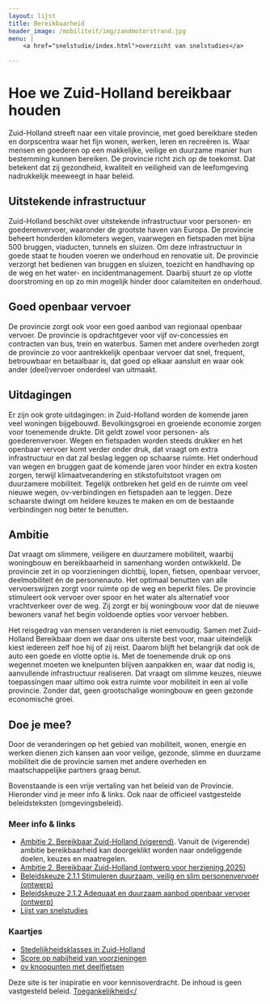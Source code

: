 ```yaml
---
layout: lijst
title: Bereikbaarheid
header_image: /mobiliteit/img/zandmotorstrand.jpg
menu: |
    <a href="snelstudie/index.html">overzicht van snelstudies</a>

---
```

# Hoe we Zuid-Holland bereikbaar houden

Zuid-Holland streeft naar een vitale provincie, met goed bereikbare steden en dorpscentra waar het fijn wonen, werken, leren en recreëren is. Waar mensen en goederen op een makkelijke, veilige en duurzame manier hun bestemming kunnen bereiken. De provincie richt zich op de toekomst. Dat betekent dat zij gezondheid, kwaliteit en veiligheid van de leefomgeving nadrukkelijk meeweegt in haar beleid.

## Uitstekende infrastructuur
Zuid-Holland beschikt over uitstekende infrastructuur voor personen- en goederenvervoer, waaronder de grootste haven van Europa. De provincie beheert honderden kilometers wegen, vaarwegen en fietspaden met bijna 500 bruggen, viaducten, tunnels en sluizen. Om deze infrastructuur in goede staat te houden voeren we onderhoud en renovatie uit. De provincie verzorgt het bedienen van bruggen en sluizen, toezicht en handhaving op de weg en het water- en incidentmanagement. Daarbij stuurt ze op vlotte doorstroming en op zo min mogelijk hinder door calamiteiten en onderhoud.

## Goed openbaar vervoer
De provincie zorgt ook voor een goed aanbod van regionaal openbaar vervoer. De provincie is opdrachtgever voor vijf ov-concessies en contracten van bus, trein en waterbus. Samen met andere overheden zorgt de provincie zo voor aantrekkelijk openbaar vervoer dat snel, frequent, betrouwbaar en betaalbaar is, dat goed op elkaar aansluit en waar ook ander (deel)vervoer onderdeel van uitmaakt.

## Uitdagingen
Er zijn ook grote uitdagingen: in Zuid-Holland worden de komende jaren veel woningen bijgebouwd. Bevolkingsgroei en groeiende economie zorgen voor toenemende drukte. Dit geldt zowel voor personen- als goederenvervoer. Wegen en fietspaden worden steeds drukker en het openbaar vervoer komt verder onder druk, dat vraagt om extra infrastructuur en dat zal beslag leggen op schaarse ruimte. Het onderhoud van wegen en bruggen gaat de komende jaren voor hinder en extra kosten zorgen, terwijl klimaatverandering en stikstofuitstoot vragen om duurzamere mobiliteit. Tegelijk ontbreken het geld en de ruimte om veel nieuwe wegen, ov-verbindingen en fietspaden aan te leggen. Deze schaarste dwingt om heldere keuzes te maken en om de bestaande verbindingen nog beter te benutten. 

## Ambitie
Dat vraagt om slimmere, veiligere en duurzamere mobiliteit, waarbij woningbouw en bereikbaarheid in samenhang worden ontwikkeld. De provincie zet in op voorzieningen dichtbij, lopen, fietsen, openbaar vervoer, deelmobiliteit én de personenauto. Het optimaal benutten van alle vervoerswijzen zorgt voor ruimte op de weg en beperkt files. De provincie stimuleert ook vervoer over spoor en het water als alternatief voor vrachtverkeer over de weg. Zij zorgt er bij woningbouw voor dat de nieuwe bewoners vanaf het begin voldoende opties voor vervoer hebben.

Het reisgedrag van mensen veranderen is niet eenvoudig. Samen met Zuid-Holland Bereikbaar doen we daar ons uiterste best voor, maar uiteindelijk kiest iedereen zelf hoe hij of zij reist. Daarom blijft het belangrijk dat ook de auto een goede en vlotte optie is. Met de toenemende druk op ons wegennet moeten we knelpunten blijven aanpakken en, waar dat nodig is, aanvullende infrastructuur realiseren. Dat vraagt om slimme keuzes, nieuwe toepassingen maar ultimo ook extra ruimte voor mobiliteit in een al volle provincie. Zonder dat, geen grootschalige woningbouw en geen gezonde economische groei.


## Doe je mee?
Door de veranderingen op het gebied van mobiliteit, wonen, energie en werken dienen zich kansen aan voor veilige, gezonde, slimme en duurzame mobiliteit die de provincie samen met andere overheden en maatschappelijke partners graag benut.  

<div class="tekstblok">
Bovenstaande is een vrije vertaling van het beleid van de Provincie. Hieronder vind je meer info & links. Ook naar de officieel vastgestelde beleidsteksten (omgevingsbeleid).
</div>

### Meer info & links
- [Ambitie 2. Bereikbaar Zuid-Holland (vigerend)](https://omgevingsbeleid.zuid-holland.nl/omgevingsvisie/ambities/44d0fb02-3625-464b-8c20-40947626a184). Vanuit de (vigerende) ambitie bereikbaarheid kan doorgeklikt worden naar ondeliggende doelen, keuzes en maatregelen.
- [Ambitie 2. Bereikbaar Zuid-Holland (ontwerp voor herziening 2025)](https://omgevingsbeleid.zuid-holland.nl/omgevingsvisie/ambities/ontwerpversie/4/f1f7e4be-cd34-4609-a67b-74491baeedd6)
- [Beleidskeuze 2.1.1 Stimuleren duurzaam, veilig en slim personenvervoer (ontwerp)](https://omgevingsbeleid.zuid-holland.nl/omgevingsvisie/beleidskeuzes/ontwerpversie/4/89483481-2f0d-44ba-abf3-6bf0fd1bf0f3)
- [Beleidskeuze 2.1.2 Adequaat en duurzaam aanbod openbaar vervoer (ontwerp)](https://omgevingsbeleid.zuid-holland.nl/omgevingsvisie/beleidskeuzes/ontwerpversie/4/81570c0d-e5fd-41ba-8070-78cb421d2e4f)
- [Lijst van snelstudies](snelstudie)

### Kaartjes
- [Stedelijkheidsklasses in Zuid-Holland](https://provincie-zuid-holland.github.io/mobiliteit/kaart?par=10)
- [Score op nabijheid van voorzieningen](https://provincie-zuid-holland.github.io/mobiliteit/kaart?par=1)
- [ov knoopunten met deelfietsen](https://provincie-zuid-holland.github.io/mobiliteit/kaart?p=os)

Deze site is ter inspiratie en voor kennisoverdracht. De inhoud is geen vastgesteld beleid. <a href="https://www.zuid-holland.nl/algemeen/toegankelijkheid/">Toegankelijkheid</